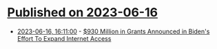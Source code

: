 # [Published on 2023-06-16](index.md)

* [2023-06-16, 16:11:00](https://news.slashdot.org/story/23/06/16/1611247/930-million-in-grants-announced-in-bidens-effort-to-expand-internet-access?utm_source=rss1.0mainlinkanon&utm_medium=feed) - [$930 Million in Grants Announced in Biden's Effort To Expand Internet Access](https://news.slashdot.org/story/23/06/16/1611247/930-million-in-grants-announced-in-bidens-effort-to-expand-internet-access?utm_source=rss1.0mainlinkanon&utm_medium=feed)
